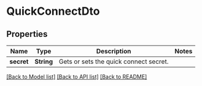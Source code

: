 # QuickConnectDto

## Properties
Name | Type | Description | Notes
------------ | ------------- | ------------- | -------------
**secret** | **String** | Gets or sets the quick connect secret. | 

[[Back to Model list]](../README.md#documentation-for-models) [[Back to API list]](../README.md#documentation-for-api-endpoints) [[Back to README]](../README.md)


